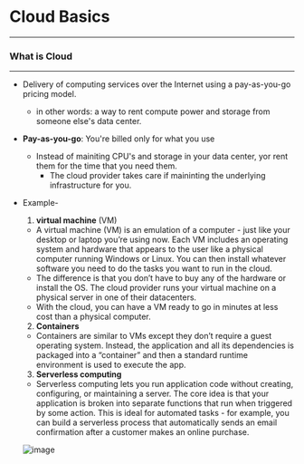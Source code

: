 # Cloud Basics
---
### What is Cloud
----

* Delivery of computing services over the Internet using a pay-as-you-go pricing model.
  * in other words: a way to rent compute power and storage from someone else's data center.
* **Pay-as-you-go**: You're billed only for what you use
  * Instead of mainiting CPU's and storage in your data center, yor rent them for the time that you need them.
     * The cloud provider takes care if maininting the underlying infrastructure for you. 
* Example-
  1. **virtual machine** (VM)
  * A virtual machine (VM) is an emulation of a computer - just like your desktop or laptop you’re using now. Each VM includes an operating system and hardware that appears to the user like a physical computer running Windows or Linux. You can then install whatever software you need to do the tasks you want to run in the cloud.
  * The difference is that you don’t have to buy any of the hardware or install the OS. The cloud provider runs your virtual machine on a physical server in one of their datacenters.
  * With the cloud, you can have a VM ready to go in minutes at less cost than a physical computer.
  2. **Containers**
  * Containers are similar to VMs except they don’t require a guest operating system. Instead, the application and all its dependencies is packaged into a “container” and then a standard runtime environment is used to execute the app.
  3. **Serverless computing**
  * Serverless computing lets you run application code without creating, configuring, or maintaining a server. The core idea is that your application is broken into separate functions that run when triggered by some action. This is ideal for automated tasks - for example, you can build a serverless process that automatically sends an email confirmation after a customer makes an online purchase.

  ![image](https://user-images.githubusercontent.com/69619339/201346230-debead00-9f85-4420-a6d1-e0d66c52ab6e.png)



